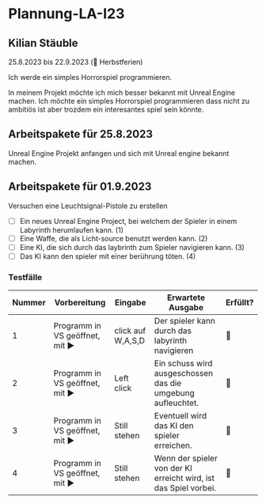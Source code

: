 # Plannung-LA-I23
## Kilian Stäuble

25.8.2023 bis 22.9.2023 (🍁 Herbstferien)

Ich werde ein simples Horrorspiel programmieren.

In meinem Projekt möchte ich mich besser bekannt mit Unreal Engine machen. Ich möchte ein simples Horrorspiel programmieren dass nicht zu ambitiös ist aber trozdem ein interesantes spiel sein könnte.

## Arbeitspakete für 25.8.2023
Unreal Engine Projekt anfangen und sich mit Unreal engine bekannt machen.

## Arbeitspakete für 01.9.2023
Versuchen eine Leuchtsignal-Pistole zu erstellen

- [ ] Ein neues Unreal Engine Project, bei welchem der Spieler in einem Labyrinth herumlaufen kann. (1)
- [ ] Eine Waffe, die als Licht-source benutzt werden kann. (2)
- [ ] Eine KI, die sich durch das laybrinth zum Spieler navigieren kann. (3)
- [ ] Das KI kann den spieler mit einer berührung töten. (4)

### Testfälle
| Nummer | Vorbereitung | Eingabe  | Erwartete Ausgabe | Erfüllt? |
| --- | --- | --- | --- | ---|
| 1 |	Programm in VS geöffnet,  mit ▶️	| click auf W,A,S,D	| Der spieler kann durch das labyrinth navigieren	| 🤷 |
| 2	|Programm in VS geöffnet,  mit ▶️ |	Left click	| Ein schuss wird ausgeschossen das die umgebung aufleuchtet.	| 🤷 |
| 3 |	Programm in VS geöffnet, mit ▶️ | Still stehen	| Eventuell wird das KI den spieler erreichen.	| 🤷 |
| 4 |	Programm in VS geöffnet, mit ▶️ | Still stehen	| Wenn der spieler von der KI erreicht wird, ist das Spiel vorbei.	| 🤷 |
